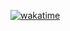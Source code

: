 <!--START_SECTION:waka-->
<!--END_SECTION:waka-->
[![wakatime](https://wakatime.com/badge/user/018ba6ee-a0cd-4247-8083-8e9ce43e0ae8.svg)](https://wakatime.com/@018ba6ee-a0cd-4247-8083-8e9ce43e0ae8)
